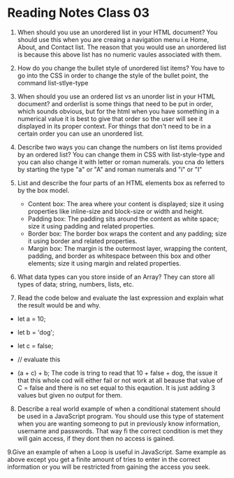 # Reading Notes Class 03

1. When should you use an unordered list in your HTML document? You should use this when you are creaing a navigation menu i.e Home, About, and Contact list. The reason that you would use an unordered list is because this above list has no numeric vaules associated with them. 
2. How do you change the bullet style of unordered list items? You have to go into the CSS in order to change the style of the bullet point, the command list-stlye-type
3. When should you use an ordered list vs an unorder list in your HTML document? and orderlist is some things that need to be put in order, which sounds obvious, but for the html when you have something in a numerical value it is best to give that order so the user will see it displayed in its proper context. For things that don't need to be in a certain order you can use an unordered list. 
4. Describe two ways you can change the numbers on list items provided by an ordered list? You can change them in CSS with list-style-type and you can also change it with letter or roman numerals. you cna do letters by starting the type "a" or "A" and roman numerals and "i" or "I"

5. List and describe the four parts of an HTML elements box as referred to by the box model.
    - Content box: The area where your content is displayed; size it using properties like inline-size and block-size or width and height.
    - Padding box: The padding sits around the content as white space; size it using padding and related properties.
    - Border box: The border box wraps the content and any padding; size it using border and related properties.
    - Margin box: The margin is the outermost layer, wrapping the content, padding, and border as whitespace between this box and other elements; size it using margin         and related properties.

6. What data types can you store inside of an Array? They can store all types of data; string, numbers, lists, etc.

7. Read the code below and evaluate the last expression and explain what the result would be and why.
  - let a = 10;
  - let b = 'dog';
  - let c = false;

  - // evaluate this
  - (a + c) + b;
  The code is tring to read that 10 + false + dog, the issue it that this whole cod will either fail or not work at all beause that value of C = false and there is no set equal to this eqaution. It is just adding 3 values but given no output for them.
8. Describe a real world example of when a conditional statement should be used in a JavaScript program. You should use this type of statement when you are wanting someong to put in previously know information, username and passwords. That way fi the correct condition is met they will gain access, if they dont then no access is gained. 
    
9.Give an example of when a Loop is useful in JavaScript. Same example as above except you get a finite amount of tries to enter in the correct information or you will be restricted from gaining the access you seek.
